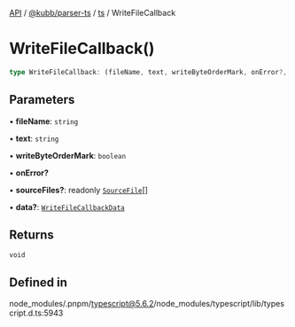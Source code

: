 [API](../../../../../packages.md) / [@kubb/parser-ts](../../../index.md) / [ts](../index.md) / WriteFileCallback

# WriteFileCallback()

```ts
type WriteFileCallback: (fileName, text, writeByteOrderMark, onError?, sourceFiles?, data?) => void;
```

## Parameters

• **fileName**: `string`

• **text**: `string`

• **writeByteOrderMark**: `boolean`

• **onError?**

• **sourceFiles?**: readonly [`SourceFile`](../interfaces/SourceFile.md)[]

• **data?**: [`WriteFileCallbackData`](../interfaces/WriteFileCallbackData.md)

## Returns

`void`

## Defined in

node\_modules/.pnpm/typescript@5.6.2/node\_modules/typescript/lib/typescript.d.ts:5943
